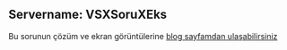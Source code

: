 
## Servername: **VSXSoruXEks**


Bu sorunun çözüm ve ekran görüntülerine [blog sayfamdan ulaşabilirsiniz](https://lodos2005.com/siber-yildiz-ctf-2020-soru-cozumleri/)
